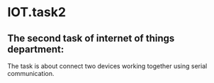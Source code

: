 # IOT.task2

## The second task of internet of things department:
The task is about connect two devices working together using serial communication.
